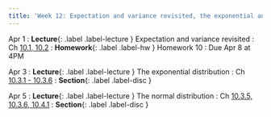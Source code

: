 ```yaml
---
title: 'Week 12: Expectation and variance revisited, the exponential and normal distributions'
---
```


Apr 1
: **Lecture**{: .label .label-lecture } Expectation and variance revisited
    : Ch [10.1, 10.2](http://stat88.org/textbook/content/Chapter_10/01_Density.html)
: **Homework**{: .label .label-hw } Homework 10
    : Due Apr 8 at 4PM

Apr 3
: **Lecture**{: .label .label-lecture } The exponential distribution
    : Ch [10.3.1 - 10.3.6](http://stat88.org/textbook/content/Chapter_10/03_The_Exponential_Distribution.html)
: **Section**{: .label .label-disc }

Apr 5
: **Lecture**{: .label .label-lecture } The normal distribution
    : Ch [10.3.5, 10.3.6, 10.4.1](http://stat88.org/textbook/content/Chapter_10/03_The_Exponential_Distribution.html)
: **Section**{: .label .label-disc }
